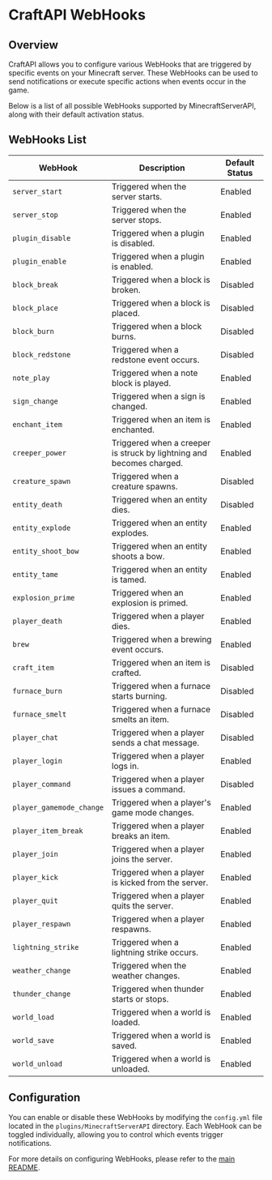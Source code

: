 # CraftAPI WebHooks

## Overview
CraftAPI allows you to configure various WebHooks that are triggered by specific events on your Minecraft server. These WebHooks can be used to send notifications or execute specific actions when events occur in the game.

Below is a list of all possible WebHooks supported by MinecraftServerAPI, along with their default activation status.

## WebHooks List

| WebHook                | Description                                                                      | Default Status |
|------------------------|----------------------------------------------------------------------------------|----------------|
| `server_start`         | Triggered when the server starts.                                                | Enabled        |
| `server_stop`          | Triggered when the server stops.                                                 | Enabled        |
| `plugin_disable`       | Triggered when a plugin is disabled.                                             | Enabled        |
| `plugin_enable`        | Triggered when a plugin is enabled.                                              | Enabled        |
| `block_break`          | Triggered when a block is broken.                                                | Disabled       |
| `block_place`          | Triggered when a block is placed.                                                | Disabled       |
| `block_burn`           | Triggered when a block burns.                                                    | Disabled       |
| `block_redstone`       | Triggered when a redstone event occurs.                                          | Disabled       |
| `note_play`            | Triggered when a note block is played.                                           | Enabled        |
| `sign_change`          | Triggered when a sign is changed.                                                | Enabled        |
| `enchant_item`         | Triggered when an item is enchanted.                                             | Enabled        |
| `creeper_power`        | Triggered when a creeper is struck by lightning and becomes charged.             | Enabled        |
| `creature_spawn`       | Triggered when a creature spawns.                                                | Disabled       |
| `entity_death`         | Triggered when an entity dies.                                                   | Disabled       |
| `entity_explode`       | Triggered when an entity explodes.                                               | Enabled        |
| `entity_shoot_bow`     | Triggered when an entity shoots a bow.                                           | Enabled        |
| `entity_tame`          | Triggered when an entity is tamed.                                               | Enabled        |
| `explosion_prime`      | Triggered when an explosion is primed.                                           | Enabled        |
| `player_death`         | Triggered when a player dies.                                                    | Enabled        |
| `brew`                 | Triggered when a brewing event occurs.                                           | Enabled        |
| `craft_item`           | Triggered when an item is crafted.                                               | Disabled       |
| `furnace_burn`         | Triggered when a furnace starts burning.                                         | Disabled       |
| `furnace_smelt`        | Triggered when a furnace smelts an item.                                         | Disabled       |
| `player_chat`          | Triggered when a player sends a chat message.                                    | Disabled       |
| `player_login`         | Triggered when a player logs in.                                                 | Enabled        |
| `player_command`       | Triggered when a player issues a command.                                        | Disabled       |
| `player_gamemode_change` | Triggered when a player's game mode changes.                                   | Enabled        |
| `player_item_break`    | Triggered when a player breaks an item.                                          | Enabled        |
| `player_join`          | Triggered when a player joins the server.                                        | Enabled        |
| `player_kick`          | Triggered when a player is kicked from the server.                               | Enabled        |
| `player_quit`          | Triggered when a player quits the server.                                        | Enabled        |
| `player_respawn`       | Triggered when a player respawns.                                                | Enabled        |
| `lightning_strike`     | Triggered when a lightning strike occurs.                                        | Enabled        |
| `weather_change`       | Triggered when the weather changes.                                              | Enabled        |
| `thunder_change`       | Triggered when thunder starts or stops.                                          | Enabled        |
| `world_load`           | Triggered when a world is loaded.                                                | Enabled        |
| `world_save`           | Triggered when a world is saved.                                                 | Enabled        |
| `world_unload`         | Triggered when a world is unloaded.                                              | Enabled        |

## Configuration
You can enable or disable these WebHooks by modifying the `config.yml` file located in the `plugins/MinecraftServerAPI` directory. Each WebHook can be toggled individually, allowing you to control which events trigger notifications.

For more details on configuring WebHooks, please refer to the [main README](README.md).

